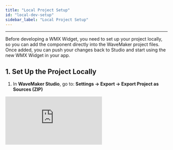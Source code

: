 ```yaml
---
title: "Local Project Setup"
id: "local-dev-setup"
sidebar_label: "Local Project Setup"
---
```

---

Before developing a WMX Widget, you need to set up your project locally, so you can add the component directly into the WaveMaker project files. Once added, you can push your changes back to Studio and start using the new WMX Widget in your app.

## 1. Set Up the Project Locally

1. In **WaveMaker Studio**, go to:  **Settings → Export → Export Project as Sources (ZIP)**  

<div style={{ position: "relative", paddingBottom: "56.25%" }}>
  <iframe
    style={{
      width: "100%",
      height: "100%",
      position: "absolute",
      left: 0,
      top: 0,
      borderRadius: 10
    }}
    src="https://embed.app.guidde.com/playbooks/nmSiCcLJYxKDwobxXxQ88q"
    title="Steps to Export WaveMaker Project"
    frameBorder={0}
    referrerPolicy="unsafe-url"
    allowFullScreen="true"
    allow="clipboard-write"
    sandbox="allow-popups allow-popups-to-escape-sandbox allow-scripts allow-forms allow-same-origin allow-presentation"
  />
</div>

2. Download and extract the ZIP file to your local system.  
3. Open the extracted folder in your preferred an Editor/IDE (e.g., Visual Studio Code).  
4. You can now create or edit WMX Widgets and make other custom modifications locally.

---

## 2. Enable Project Sync

To push your local changes to Studio (and pull updates from Studio), you need to set up **[Project Sync](https://docs.wavemaker.com/learn/how-tos/synchronizing-wavemaker-apps-ides-beta/)**.

### Prerequisites

Following software must be installed and configured on your system.
- [**Git**](https://git-scm.com/downloads)
- [**JDK**](https://www.oracle.com/in/java/technologies/downloads/)
- [**Maven**](https://maven.apache.org/guides/getting-started/maven-in-five-minutes.html)

### Initialize WaveMaker Workspace Sync
1. Open a terminal in your project’s root directory.  
2. Run:
   ```bash
   mvn wavemaker-workspace:init
   ```
3. Press `y` when prompted.
4. When prompted, provide:
    - WaveMaker Studio Host URL
    - Your login credentials using Email & Password or a Token (Token can be generated at `https://<WaveMaker_Studio_Host>/studio/services/auth/token`)
5. When prompted, select the correct project number.

:::note
- Host URL is the domain of your WaveMaker Studio.
- You must keep your WaveMaker Studio session open until the sync completes.
:::

<div style={{ position: "relative", paddingBottom: "56.25%" }}>
  <iframe
    style={{
      width: "100%",
      height: "100%",
      position: "absolute",
      left: 0,
      top: 0,
      borderRadius: 10
    }}
    src="https://embed.app.guidde.com/playbooks/6fF6J1P3wxUSZ15wf8k3KB"
    title="Initialize WaveMaker Workspace Sync"
    frameBorder={0}
    referrerPolicy="unsafe-url"
    allowFullScreen="true"
    allow="clipboard-write"
    sandbox="allow-popups allow-popups-to-escape-sandbox allow-scripts allow-forms allow-same-origin allow-presentation"
  />
</div>

## 3. Sync Commands

- Pull changes from Studio:
```bash
mvn wavemaker-workspace:pull
```
- Push changes to Studio:
```bash
mvn wavemaker-workspace:push
```

Once your custom component is added, use the `push` command to upload it to Studio and start using it in your project.